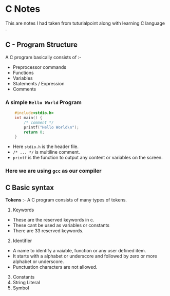 # C Notes
This are notes I had taken from tuturialpoint along with learning C language .

## C - Program Structure

A C program basically consists of :-
- Preprocessor commands
- Functions
- Variables
- Statements / Expression
- Comments

### A simple `Hello World` Program
``` c
    #include<stdio.h>
    int main() {
        /* comment */
        printf("Hello World\n");
        return 0;
    }
```

- Here `stdio.h` is the header file.
- `/* ... */` is multiline comment.
- `printf` is the function to output any content or variables on the screen.

### Here we are using `gcc` as our compiler

## C Basic syntax

**Tokens** :- A C program consists of many types of tokens.
1. Keywords
- These are the reserved keywords in c.
- These cant be used as variables or constants
- There are 33 reserved keywords.
2. Identifier
- A name to identify a vaiable, function or any user defined item.
- It starts with a alphabet or underscore and followed by zero or more alphabet or underscore.
- Punctuation characters are not allowed.
3. Constants
4. String Literal
5. Symbol